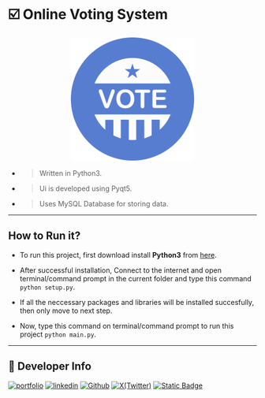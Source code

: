 # ☑️ Online Voting System

<div align="center">
    <img src="./Images/icon.png" width="250" alt="Logo">
</div>


- > Written in Python3.
- > Ui is developed using Pyqt5.
- > Uses MySQL Database for storing data.

---

## How to Run it?

- To run this project, first download install **Python3** from <a href="https://www.python.org/downloads">here</a>.

- After successful installation, Connect to the internet and open terminal/command prompt in the current folder and type this command ```python setup.py```.

- If all the neccessary packages and libraries will be installed succesfully, then only move to next step.

- Now, type this command on terminal/command prompt to run this project ```python main.py```.

---

## 🔗 Developer Info
[![portfolio](https://img.shields.io/badge/my_portfolio-000?style=for-the-badge&logo=ko-fi&logoColor=white)](https://sakshamjoshi.vercel.app/)
[![linkedin](https://img.shields.io/badge/linkedin-0A66C2?style=for-the-badge&logo=linkedin&logoColor=white)](https://www.linkedin.com/in/sakshamjoshi27)
[![Github](https://img.shields.io/badge/Visit_my-Github-purple)](https://github.com/saksham-joshi)
[![X(Twitter)](https://img.shields.io/twitter/follow/sakshamjoshi27)](https://x.com/sakshamjoshi27)
[![Static Badge](https://img.shields.io/badge/mail_at-social.sakshamjoshi%40gmail.com-aqua)](mailto:social.sakshamjoshi@gmail.com)
